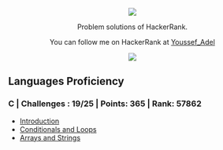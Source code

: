 <p align="center">
	<a href="https://www.hackerrank.com/youssefadel1502?hr_r=1">
		<img src="https://cloud.githubusercontent.com/assets/19765741/25342064/d17a563c-28d8-11e7-83fc-763d4ab4820a.jpg">
	</a>
</p>
<p align="center">
    Problem solutions of HackerRank.
</p>
<p align="center">
	You can follow me on HackerRank at <a href="https://www.hackerrank.com/youssefadel1502?hr_r=1"> Youssef_Adel </a>
</p>
<p align="center">
	<img src="https://img.shields.io/badge/Latest%20Update-29/6/2023-brightgreen.svg">
</p>



## Languages Proficiency

### C | Challenges : 19/25 | Points: 365 | Rank: 57862
- [Introduction](https://github.com/Youssef1502/HackerRank/tree/main/C/Introduction)
- [Conditionals and Loops](https://github.com/Youssef1502/HackerRank/tree/main/C/Conditionals%20and%20Loops)
- [Arrays and Strings](https://github.com/Youssef1502/HackerRank/tree/main/C/Arrays%20and%20Strings)
